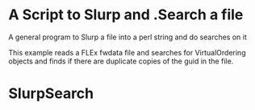 # A Script to Slurp and .Search a file
A general program to Slurp a file into a perl string and do searches on it

This example reads a FLEx fwdata file and searches for VirtualOrdering objects and finds if there are duplicate copies of the guid in the file.
# SlurpSearch
